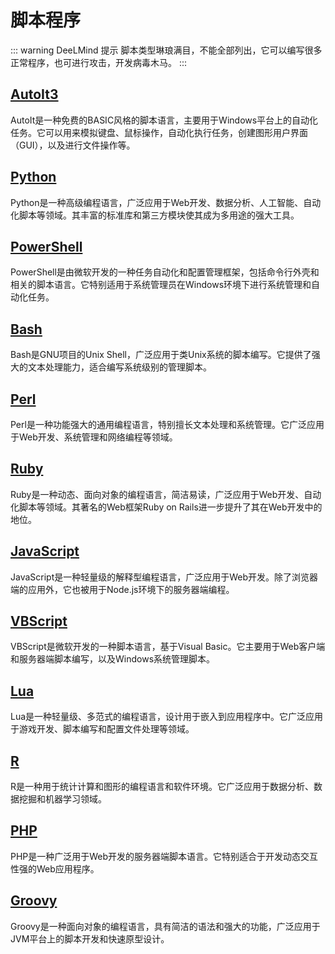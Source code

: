 # 脚本程序

::: warning DeeLMind 提示
脚本类型琳琅满目，不能全部列出，它可以编写很多正常程序，也可进行攻击，开发病毒木马。
:::

<DocsAD/>

## [AutoIt3](https://www.autoitscript.com/site/)
AutoIt是一种免费的BASIC风格的脚本语言，主要用于Windows平台上的自动化任务。它可以用来模拟键盘、鼠标操作，自动化执行任务，创建图形用户界面（GUI），以及进行文件操作等。

## [Python](https://www.python.org/)
Python是一种高级编程语言，广泛应用于Web开发、数据分析、人工智能、自动化脚本等领域。其丰富的标准库和第三方模块使其成为多用途的强大工具。

## [PowerShell](https://docs.microsoft.com/en-us/powershell/)
PowerShell是由微软开发的一种任务自动化和配置管理框架，包括命令行外壳和相关的脚本语言。它特别适用于系统管理员在Windows环境下进行系统管理和自动化任务。

## [Bash](https://www.gnu.org/software/bash/)
Bash是GNU项目的Unix Shell，广泛应用于类Unix系统的脚本编写。它提供了强大的文本处理能力，适合编写系统级别的管理脚本。

## [Perl](https://www.perl.org/)
Perl是一种功能强大的通用编程语言，特别擅长文本处理和系统管理。它广泛应用于Web开发、系统管理和网络编程等领域。

## [Ruby](https://www.ruby-lang.org/en/)
Ruby是一种动态、面向对象的编程语言，简洁易读，广泛应用于Web开发、自动化脚本等领域。其著名的Web框架Ruby on Rails进一步提升了其在Web开发中的地位。

## [JavaScript](https://developer.mozilla.org/en-US/docs/Web/JavaScript)
JavaScript是一种轻量级的解释型编程语言，广泛应用于Web开发。除了浏览器端的应用外，它也被用于Node.js环境下的服务器端编程。

## [VBScript](https://docs.microsoft.com/en-us/previous-versions//9400zzaz(v=vs.85))
VBScript是微软开发的一种脚本语言，基于Visual Basic。它主要用于Web客户端和服务器端脚本编写，以及Windows系统管理脚本。

## [Lua](https://www.lua.org/)
Lua是一种轻量级、多范式的编程语言，设计用于嵌入到应用程序中。它广泛应用于游戏开发、脚本编写和配置文件处理等领域。

## [R](https://www.r-project.org/)
R是一种用于统计计算和图形的编程语言和软件环境。它广泛应用于数据分析、数据挖掘和机器学习领域。

## [PHP](https://www.php.net/)
PHP是一种广泛用于Web开发的服务器端脚本语言。它特别适合于开发动态交互性强的Web应用程序。

## [Groovy](https://groovy-lang.org/)
Groovy是一种面向对象的编程语言，具有简洁的语法和强大的功能，广泛应用于JVM平台上的脚本开发和快速原型设计。
